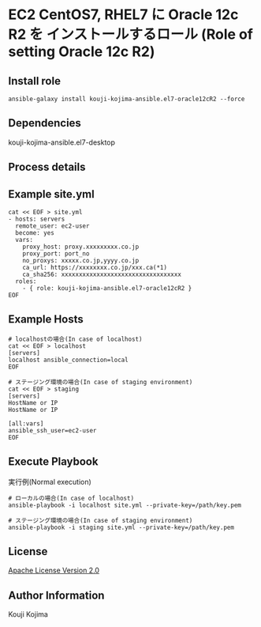 # EC2 CentOS7, RHEL7 に Oracle 12c R2 を インストールするロール (Role of setting Oracle 12c R2)


Install role
------------

```
ansible-galaxy install kouji-kojima-ansible.el7-oracle12cR2 --force
```


Dependencies
------------

kouji-kojima-ansible.el7-desktop


Process details
---------------




Example site.yml
----------------

```
cat << EOF > site.yml
- hosts: servers
  remote_user: ec2-user
  become: yes
  vars:
    proxy_host: proxy.xxxxxxxxx.co.jp
    proxy_port: port_no
    no_proxys: xxxxx.co.jp,yyyy.co.jp
    ca_url: https://xxxxxxxx.co.jp/xxx.ca(*1)
    ca_sha256: xxxxxxxxxxxxxxxxxxxxxxxxxxxxxxxxxx
  roles:
    - { role: kouji-kojima-ansible.el7-oracle12cR2 }
EOF
```


Example Hosts
-------------

```
# localhostの場合(In case of localhost)
cat << EOF > localhost
[servers]
localhost ansible_connection=local
EOF

# ステージング環境の場合(In case of staging environment)
cat << EOF > staging
[servers]
HostName or IP
HostName or IP

[all:vars]
ansible_ssh_user=ec2-user
EOF
```


Execute Playbook
-----------------

実行例(Normal execution)

```
# ローカルの場合(In case of localhost)
ansible-playbook -i localhost site.yml --private-key=/path/key.pem

# ステージング環境の場合(In case of staging environment)
ansible-playbook -i staging site.yml --private-key=/path/key.pem
```


License
-------

[Apache License Version 2.0](https://github.com/kouji-kojima-ansible/el7-oracle12cR2/blob/master/LICENSE)


Author Information
------------------

Kouji Kojima
